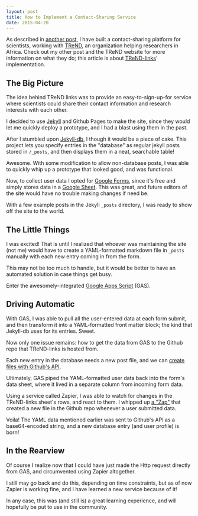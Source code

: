 ```yaml
---
layout: post
title: How to Implement a Contact-Sharing Service
date: 2015-04-20
---
```


As described in [another post](2015/04/18/trend-links-platform/), I have built a contact-sharing platform for scientists, working with [TReND](http://trendinafrica.org), an organization helping researchers in Africa.
Check out my other post and the TReND website for more information on what they do; this article is about [TReND-links](http://travs.github.io/TReND-links/)' implementation.

## The Big Picture

The idea behind TReND links was to provide an easy-to-sign-up-for service where scientists could share their contact information and research interests with each other.

I decided to use [Jekyll](http://jekyllrb.com/) and Github Pages to make the site, since they would let me quickly deploy a prototype, and I had a blast using them in the past.

After I stumbled upon [Jekyll-db](https://github.com/rypan/jekyll-db), I though it would be a piece of cake. This project lets you specify entries in the "database" as regular jekyll posts stored in `/_posts`, and then displays them in a neat, searchable table!

Awesome. With some modification to allow non-database posts, I was able to quickly whip up a prototype that looked good, and was functional.

Now, to collect user data I opted for [Google Forms](http://www.google.com/forms/about/), since it's free and simply stores data in a [Google Sheet](http://www.google.com/sheets/about/). This was great, and future editors of the site would have no trouble making changes if need be.

With a few example posts in the Jekyll `_posts` directory, I was ready to show off the site to the world.

## The Little Things

I was excited! That is until I realized that whoever was maintaining the site (not me) would have to create a YAML-formatted markdown file in `_posts` manually with each new entry coming in from the form.

This may not be too much to handle, but it would be better to have an automated solution in case things get busy.

Enter the awesomely-integrated [Google Apps Script](https://developers.google.com/apps-script/) (GAS).

## Driving Automatic

With GAS, I was able to pull all the user-entered data at each form submit, and then transform it into a YAML-formatted front matter block; the kind that Jekyll-db uses for its entries. Sweet.

Now only one issue remains: how to get the data from GAS to the Github repo that TReND-links is hosted from.

Each new entry in the database needs a new post file, and we can [create files with Github's API](https://developer.github.com/v3/repos/contents/#create-a-file).

Ultimately, GAS piped the YAML-formatted user data back into the form's data sheet, where it lived in a separate column from incoming form data.

Using a service called Zapier, I was able to watch for changes in the TReND-links sheet's rows, and react to them. I whipped up [a "Zap"]() that created a new file in the Github repo whenever a user submitted data.

Voila! The YAML data mentioned earlier was sent to Github's API as a base64-encoded string, and a new database entry (and user profile) is born!

## In the Rearview

Of course I realize now that I could have just made the Http request directly from GAS, and circumvented using Zapier altogether.

I still may go back and do this, depending on time constraints, but as of now Zapier is working fine, and I have learned a new service because of it!

In any case, this was (and still is) a great learning experience, and will hopefully be put to use in the community.
